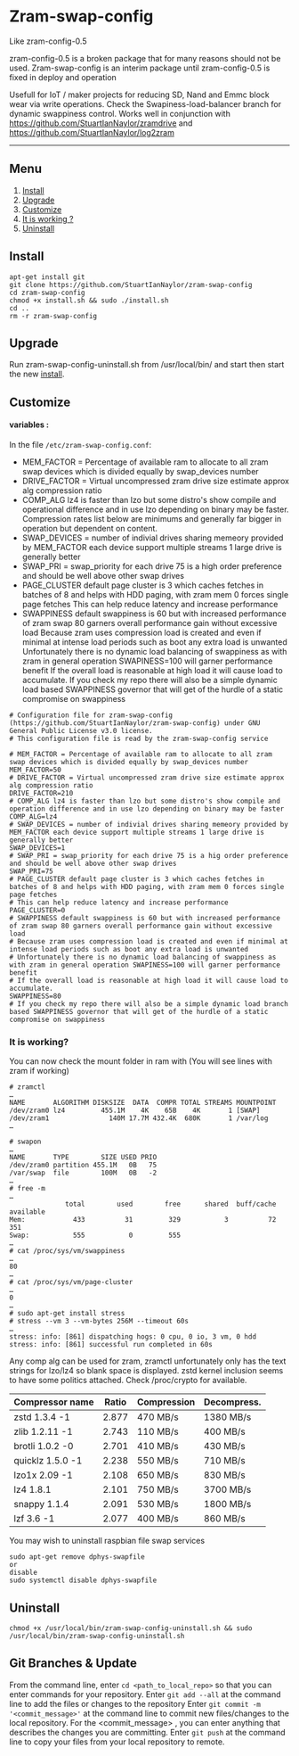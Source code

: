 # Zram-swap-config
Like zram-config-0.5

zram-config-0.5 is a broken package that for many reasons should not be used.
Zram-swap-config is an interim package until zram-config-0.5 is fixed in deploy and operation

Usefull for IoT / maker projects for reducing SD, Nand and Emmc block wear via write operations.
Check the Swapiness-load-balancer branch for dynamic swappiness control.
Works well in conjunction with https://github.com/StuartIanNaylor/zramdrive and https://github.com/StuartIanNaylor/log2zram


_____
## Menu
1. [Install](#install)
2. [Upgrade](#upgrade)
3. [Customize](#customize)
4. [It is working ?](#it-is-working)
5. [Uninstall](#uninstall-)

## Install
    apt-get install git
    git clone https://github.com/StuartIanNaylor/zram-swap-config
    cd zram-swap-config
    chmod +x install.sh && sudo ./install.sh
    cd ..
    rm -r zram-swap-config

## Upgrade

Run zram-swap-config-uninstall.sh from /usr/local/bin/ and start then start the new [install](#install).

## Customize
#### variables :
In the file `/etc/zram-swap-config.conf`:

- MEM_FACTOR = Percentage of available ram to allocate to all zram swap devices which is divided equally by swap_devices number
- DRIVE_FACTOR = Virtual uncompressed zram drive size estimate approx alg compression ratio 
- COMP_ALG lz4 is faster than lzo but some distro's show compile and operational difference and in use lzo depending on binary may be faster. Compression rates list below are minimums and generally far bigger in operation but dependent on content.
- SWAP_DEVICES = number of indivial drives sharing memeory provided by MEM_FACTOR each device support multiple streams 1 large drive is generally better
- SWAP_PRI = swap_priority for each drive 75 is a high order preference and should be well above other swap drives
- PAGE_CLUSTER default page cluster is 3 which caches fetches in batches of 8 and helps with HDD paging, with zram mem 0 forces single page fetches
This can help reduce latency and increase performance
- SWAPPINESS default swappiness is 60 but with increased performance of zram swap 80 garners overall performance gain without excessive load
Because zram uses compression load is created and even if minimal at intense load periods such as boot any extra load is unwanted
Unfortunately there is no dynamic load balancing of swappiness as with zram in general operation SWAPINESS=100 will garner performance benefit
If the overall load is reasonable at high load it will cause load to accumulate. 
If you check my repo there will also be a simple dynamic load based SWAPPINESS governor that will get of the hurdle of a static compromise on swappiness
```
# Configuration file for zram-swap-config (https://github.com/StuartIanNaylor/zram-swap-config) under GNU General Public License v3.0 license.
# This configuration file is read by the zram-swap-config service

# MEM_FACTOR = Percentage of available ram to allocate to all zram swap devices which is divided equally by swap_devices number
MEM_FACTOR=50
# DRIVE_FACTOR = Virtual uncompressed zram drive size estimate approx alg compression ratio 
DRIVE_FACTOR=210
# COMP_ALG lz4 is faster than lzo but some distro's show compile and operation difference and in use lzo depending on binary may be faster
COMP_ALG=lz4
# SWAP_DEVICES = number of indivial drives sharing memeory provided by MEM_FACTOR each device support multiple streams 1 large drive is generally better
SWAP_DEVICES=1
# SWAP_PRI = swap_priority for each drive 75 is a hig order preference and should be well above other swap drives
SWAP_PRI=75
# PAGE_CLUSTER default page cluster is 3 which caches fetches in batches of 8 and helps with HDD paging, with zram mem 0 forces single page fetches
# This can help reduce latency and increase performance
PAGE_CLUSTER=0
# SWAPPINESS default swappiness is 60 but with increased performance of zram swap 80 garners overall performance gain without excessive load
# Because zram uses compression load is created and even if minimal at intense load periods such as boot any extra load is unwanted
# Unfortunately there is no dynamic load balancing of swappiness as with zram in general operation SWAPINESS=100 will garner performance benefit
# If the overall load is reasonable at high load it will cause load to accumulate. 
SWAPPINESS=80
# If you check my repo there will also be a simple dynamic load branch based SWAPPINESS governor that will get of the hurdle of a static compromise on swappiness
```

### It is working?
You can now check the mount folder in ram with (You will see lines with zram if working)
```
# zramctl
…
NAME       ALGORITHM DISKSIZE  DATA  COMPR TOTAL STREAMS MOUNTPOINT
/dev/zram0 lz4         455.1M    4K    65B    4K       1 [SWAP]
/dev/zram1               140M 17.7M 432.4K  680K       1 /var/log
…

# swapon
…
NAME       TYPE        SIZE USED PRIO
/dev/zram0 partition 455.1M   0B   75
/var/swap  file        100M   0B   -2
…
# free -m
…
              total        used        free      shared  buff/cache   available
Mem:            433          31         329           3          72         351
Swap:           555           0         555
…
# cat /proc/sys/vm/swappiness
…
80
…
# cat /proc/sys/vm/page-cluster
…
0
…
# sudo apt-get install stress
# stress --vm 3 --vm-bytes 256M --timeout 60s
…
stress: info: [861] dispatching hogs: 0 cpu, 0 io, 3 vm, 0 hdd
stress: info: [861] successful run completed in 60s
```
Any comp alg can be used for zram, zramctl unfortunately only has the text strings for lzo/lz4 so blank space is displayed.
zstd kernel inclusion seems to have some politics attached.
Check /proc/crypto for available.

| Compressor name	     | Ratio	| Compression | Decompress. |
|------------------------|----------|-------------|-------------|
|zstd 1.3.4 -1	         | 2.877	| 470 MB/s	  | 1380 MB/s   |
|zlib 1.2.11 -1	         | 2.743    | 110 MB/s    | 400 MB/s    |
|brotli 1.0.2 -0	     | 2.701	| 410 MB/s	  | 430 MB/s    |
|quicklz 1.5.0 -1	     | 2.238	| 550 MB/s	  | 710 MB/s    |
|lzo1x 2.09 -1	         | 2.108	| 650 MB/s	  | 830 MB/s    |
|lz4 1.8.1	             | 2.101    | 750 MB/s    | 3700 MB/s   |
|snappy 1.1.4	         | 2.091	| 530 MB/s	  | 1800 MB/s   |
|lzf 3.6 -1	             | 2.077	| 400 MB/s	  | 860 MB/s    |

You may wish to uninstall raspbian file swap services
```
sudo apt-get remove dphys-swapfile
or
disable
sudo systemctl disable dphys-swapfile
```


## Uninstall 

```
chmod +x /usr/local/bin/zram-swap-config-uninstall.sh && sudo /usr/local/bin/zram-swap-config-uninstall.sh
```

## Git Branches & Update
From the command line, enter `cd <path_to_local_repo>` so that you can enter commands for your repository.
Enter `git add --all` at the command line to add the files or changes to the repository
Enter `git commit -m '<commit_message>'` at the command line to commit new files/changes to the local repository. For the <commit_message> , you can enter anything that describes the changes you are committing.
Enter `git push`  at the command line to copy your files from your local repository to remote.
